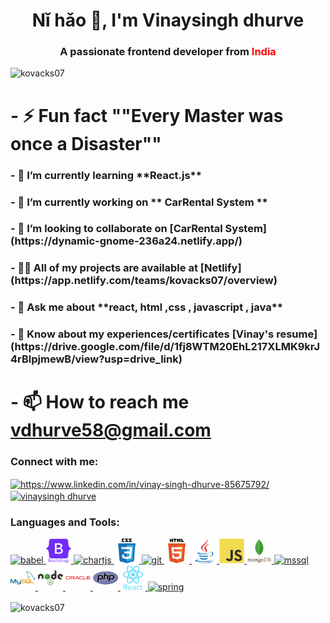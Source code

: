 <h1 align="center"> Nǐ hǎo 👋, I'm Vinaysingh dhurve</h1>
<h3 align="center">A passionate frontend developer from <span style="color: red;">India</span></h3>

<p align="left"> <img src="https://img.freepik.com/free-photo/top-view-unrecognizable-hacker-performing-cyberattack-night_1098-18706.jpg?w=740&t=st=1705844238~exp=1705844838~hmac=19d66259feffa362bee2561adade6d5e9f631159870c6abe1e426c9ce68f2edf" alt="kovacks07" /> </p>

<h1> - ⚡ Fun fact ""Every Master was once a Disaster""</h1>


<h3>- 🌱 I’m currently learning **React.js**</h3>
 
<h3>- 🔭 I’m currently working on ** CarRental System **</h3>

<h3>- 👯 I’m looking to collaborate on [CarRental System](https://dynamic-gnome-236a24.netlify.app/)</h3>

<h3>- 👨‍💻 All of my projects are available at [Netlify](https://app.netlify.com/teams/kovacks07/overview)</h3>

<h3>- 💬 Ask me about **react, html ,css , javascript , java**</h3>

<h3>- 📄 Know about my experiences/certificates [Vinay's resume](https://drive.google.com/file/d/1fj8WTM20EhL217XLMK9krJ4rBlpjmewB/view?usp=drive_link)</h3>

<h1>- 📫 How to reach me <a href="mailto:vdhurve58@gmail.com">vdhurve58@gmail.com</a></h1>






<h3 align="left">Connect with me:</h3>
<p align="left">
<a href="https://www.linkedin.com/in/vinaysingh-dhurve-85675792/" target="blank"><img align="center" src="https://raw.githubusercontent.com/rahuldkjain/github-profile-readme-generator/master/src/images/icons/Social/linked-in-alt.svg" alt="https://www.linkedin.com/in/vinay-singh-dhurve-85675792/" height="30" width="40" /></a>
<a href="https://www.facebook.com/vdhurve" target="blank"><img align="center" src="https://raw.githubusercontent.com/rahuldkjain/github-profile-readme-generator/master/src/images/icons/Social/facebook.svg" alt="vinaysingh dhurve" height="30" width="40" /></a>
</p>

<h3 align="left">Languages and Tools:</h3>
<p align="left"> <a href="https://babeljs.io/" target="_blank" rel="noreferrer"> <img src="https://www.vectorlogo.zone/logos/babeljs/babeljs-icon.svg" alt="babel" width="40" height="40"/> </a> <a href="https://getbootstrap.com" target="_blank" rel="noreferrer"> <img src="https://raw.githubusercontent.com/devicons/devicon/master/icons/bootstrap/bootstrap-plain-wordmark.svg" alt="bootstrap" width="40" height="40"/> </a> <a href="https://www.chartjs.org" target="_blank" rel="noreferrer"> <img src="https://www.chartjs.org/media/logo-title.svg" alt="chartjs" width="40" height="40"/> </a> <a href="https://www.w3schools.com/css/" target="_blank" rel="noreferrer"> <img src="https://raw.githubusercontent.com/devicons/devicon/master/icons/css3/css3-original-wordmark.svg" alt="css3" width="40" height="40"/> </a> <a href="https://git-scm.com/" target="_blank" rel="noreferrer"> <img src="https://www.vectorlogo.zone/logos/git-scm/git-scm-icon.svg" alt="git" width="40" height="40"/> </a> <a href="https://www.w3.org/html/" target="_blank" rel="noreferrer"> <img src="https://raw.githubusercontent.com/devicons/devicon/master/icons/html5/html5-original-wordmark.svg" alt="html5" width="40" height="40"/> </a> <a href="https://www.java.com" target="_blank" rel="noreferrer"> <img src="https://raw.githubusercontent.com/devicons/devicon/master/icons/java/java-original.svg" alt="java" width="40" height="40"/> </a> <a href="https://developer.mozilla.org/en-US/docs/Web/JavaScript" target="_blank" rel="noreferrer"> <img src="https://raw.githubusercontent.com/devicons/devicon/master/icons/javascript/javascript-original.svg" alt="javascript" width="40" height="40"/> </a> <a href="https://www.mongodb.com/" target="_blank" rel="noreferrer"> <img src="https://raw.githubusercontent.com/devicons/devicon/master/icons/mongodb/mongodb-original-wordmark.svg" alt="mongodb" width="40" height="40"/> </a> <a href="https://www.microsoft.com/en-us/sql-server" target="_blank" rel="noreferrer"> <img src="https://www.svgrepo.com/show/303229/microsoft-sql-server-logo.svg" alt="mssql" width="40" height="40"/> </a> <a href="https://www.mysql.com/" target="_blank" rel="noreferrer"> <img src="https://raw.githubusercontent.com/devicons/devicon/master/icons/mysql/mysql-original-wordmark.svg" alt="mysql" width="40" height="40"/> </a> <a href="https://nodejs.org" target="_blank" rel="noreferrer"> <img src="https://raw.githubusercontent.com/devicons/devicon/master/icons/nodejs/nodejs-original-wordmark.svg" alt="nodejs" width="40" height="40"/> </a> <a href="https://www.oracle.com/" target="_blank" rel="noreferrer"> <img src="https://raw.githubusercontent.com/devicons/devicon/master/icons/oracle/oracle-original.svg" alt="oracle" width="40" height="40"/> </a> <a href="https://www.php.net" target="_blank" rel="noreferrer"> <img src="https://raw.githubusercontent.com/devicons/devicon/master/icons/php/php-original.svg" alt="php" width="40" height="40"/> </a> <a href="https://reactjs.org/" target="_blank" rel="noreferrer"> <img src="https://raw.githubusercontent.com/devicons/devicon/master/icons/react/react-original-wordmark.svg" alt="react" width="40" height="40"/> </a> <a href="https://spring.io/" target="_blank" rel="noreferrer"> <img src="https://www.vectorlogo.zone/logos/springio/springio-icon.svg" alt="spring" width="40" height="40"/> </a> </p>

<p><img align="center" src="https://github-readme-stats.vercel.app/api/top-langs?username=kovacks07&show_icons=true&locale=en&layout=compact" alt="kovacks07" /></p>
